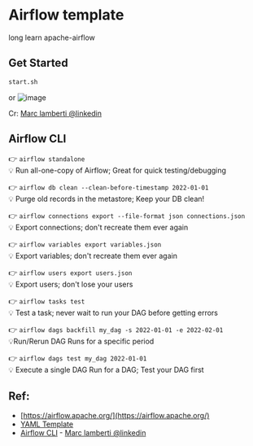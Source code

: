 # Airflow template
long learn apache-airflow

## Get Started
```bash
start.sh
```
or
![image](https://user-images.githubusercontent.com/43924465/187859368-39264548-65c5-4911-9eb4-5b7d2d8f5bb4.png)

Cr: [Marc lamberti @linkedin](https://www.linkedin.com/posts/marclamberti_dataengineer-airflow-dataengineering-activity-6970022178763194369-H_PJ?utm_source=share&utm_medium=member_desktop)


## Airflow CLI

👉 `airflow standalone`<br />
💡 Run all-one-copy of Airflow; Great for quick testing/debugging

👉 `airflow db clean --clean-before-timestamp 2022-01-01`<br />
💡 Purge old records in the metastore; Keep your DB clean!

👉 `airflow connections export --file-format json connections.json`<br />
💡 Export connections; don't recreate them ever again

👉 `airflow variables export variables.json`<br />
💡 Export variables; don't recreate them ever again

👉 `airflow users export users.json`<br />
💡 Export users; don't lose your users

👉 `airflow tasks test`<br />
💡 Test a task; never wait to run your DAG before getting errors

👉 `airflow dags backfill my_dag -s 2022-01-01 -e 2022-02-01`<br />
💡Run/Rerun DAG Runs for a specific period

👉 `airflow dags test my_dag 2022-01-01`<br />
💡 Execute a single DAG Run for a DAG; Test your DAG first
## Ref:
- [https://airflow.apache.org/](https://airflow.apache.org/)
- [YAML Template](https://airflow.apache.org/docs/apache-airflow/stable/docker-compose.yaml)
- [Airflow CLI](#airflow-cli) - [Marc lamberti @linkedin](https://www.linkedin.com/posts/marclamberti_airflow-dataengineering-dataengineer-activity-6966051745110093825-CkOt)
